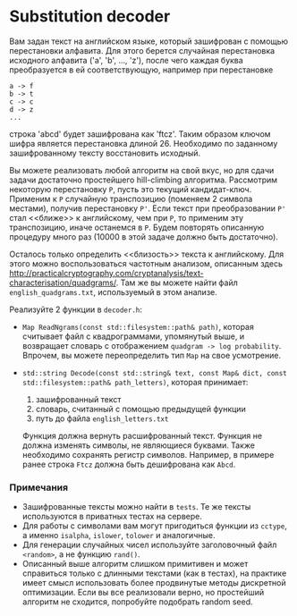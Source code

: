 # Substitution decoder

Вам задан текст на английском языке, который зашифрован с помощью перестановки алфавита. Для этого берется случайная перестановка
исходного алфавита ('a', 'b', ..., 'z'), после чего каждая буква преобразуется в ей соответствующую, например при перестановке
```
a -> f
b -> t
c -> c
d -> z
...
```

строка 'abcd' будет зашифрована как 'ftcz'. Таким образом ключом шифра является перестановка длиной 26.
Необходимо по заданному зашифрованному тексту восстановить исходный.

Вы можете реализовать любой алгоритм на свой вкус, но для сдачи задачи достаточно простейшего hill-climbing алгоритма. Рассмотрим
некоторую перестановку `P`, пусть это текущий кандидат-ключ. Применим к `P` случайную транспозицию (поменяем 2 символа местами), получив
перестановку `P'`. Если текст при преобразовании `P'` стал <<ближе>> к английскому, чем при `P`, то применим эту транспозицию, иначе
останемся в `P`. Будем повторять описанную процедуру много раз (10000 в этой задаче должно быть достаточно).

Осталось только определить <<близость>> текста к английскому. Для этого можно воспользоваться частотным анализом, описанным здесь
http://practicalcryptography.com/cryptanalysis/text-characterisation/quadgrams/. Там же вы можете найти файл `english_quadgrams.txt`,
используемый в этом анализе.

Реализуйте 2 функции в `decoder.h`:

* `Map ReadNgrams(const std::filesystem::path& path)`, которая считывает файл с квадрограммами, упомянутый выше, и возвращает словарь с
отображением `quadgram -> log probability`. Впрочем, вы можете переопределить тип `Map` на свое усмотрение.
* `std::string Decode(const std::string& text, const Map& dict, const std::filesystem::path& path_letters)`, которая принимает:
    1. зашифрованный текст
    2. словарь, считанный с помощью предыдущей функции
    3. путь до файла `english_letters.txt`

    Функция должна вернуть расшифрованный текст. Функция не должна изменять символы, не являющиеся
буквами. Также необходимо сохранять регистр символов. Например, в примере ранее строка `Ftcz` должна быть дешифрована как `Abcd`.

### Примечания

* Зашифрованные тексты можно найти в `tests`. Те же тексты используются в приватных тестах на сервере.
* Для работы с символами вам могут пригодиться функции из `cctype`, а именно `isalpha`, `islower`, `tolower` и аналогичные.
* Для генерации случайных чисел используйте заголовочный файл `<random>`, а не функцию `rand()`.
* Описанный выше алгоритм слишком примитивен и может справиться только с длинными текстами (как в тестах), на практике имеет смысл
использовать более продвинутые методы дискретной оптимизации.
Если вы все реализовали верно, но простейший алгоритм не сходится,
попробуйте подобрать random seed.
